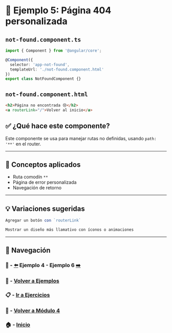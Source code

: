 # 🧪 Ejemplo 5: Página 404 personalizada

## `not-found.component.ts`
```ts
import { Component } from '@angular/core';

@Component({
  selector: 'app-not-found',
  templateUrl: './not-found.component.html'
})
export class NotFoundComponent {}
```

## `not-found.component.html`
```html
<h2>Página no encontrada 😢</h2>
<a routerLink="/">Volver al inicio</a>
```

## ✅ ¿Qué hace este componente?
Este componente se usa para manejar rutas no definidas, usando `path: '**'` en el router.

---

## 🧠 Conceptos aplicados
- Ruta comodín `**`
- Página de error personalizada
- Navegación de retorno


---

## 💡 Variaciones sugeridas
```ts
Agregar un botón con `routerLink`
```
```ts
Mostrar un diseño más llamativo con íconos o animaciones
```

---

## 🔁 Navegación

### 🧪 - [⬅️](./Ejemplo_4.md) Ejemplo 4 - Ejemplo 6 [➡️](./Ejemplo_6.md)

### 🧪 - [Volver a Ejemplos](../README.md)

### 📋 - [Ir a Ejercicios](../../Ejercicios/README.md)

### 📘 - [Volver a Módulo 4](../../Modulo_4.md)

### 🏠 - [Inicio](../../../README.md)

